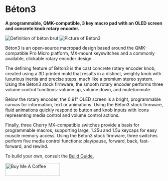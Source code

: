 # Béton3
**A programmable, QMK-compatible, 3 key macro pad with an OLED screen and concrete knob rotary encoder.**

![Definition of béton brut](https://adamlechowicz.github.io/assets/img/projects/proj-1/definition1.png)
![Picture of Béton3](https://adamlechowicz.github.io/assets/img/projects/proj-1/beton.jpeg)

Béton3 is an open-source macropad design based around the QMK-compatible Pro Micro platform, MX-mount keyswitches and a commonly available, clickable rotary encoder design.

The defining feature of Béton3 is the cast concrete rotary encoder knob, created using a 3D printed mold that results in a distinct, weighty knob with luxurious inertia and precise steps, much like a premium stereo system.  Using the Béton3 stock firmware, the smooth rotary encoder performs three volume control functions: volume up, volume down, and mute/unmute.

Below the rotary encoder, the 0.91" OLED screen is a bright, programmable canvas for information, text or animations.  Using the Béton3 stock firmware, fluid animations quickly respond to button and knob inputs with icons representing media control and volume control actions.

Finally, three Cherry MX-compatible switches provide a basis for programmable macros, supporting large, 1.25u and 1.5u keycaps for easy muscle memory access.  Using the Béton3 stock firmware, three switches perform five media control functions: play/pause, forward, back, fast-forward, and rewind.


To build your own, consult the [Build Guide.](https://github.com/adamlechowicz/Beton3/tree/master/Build%20Guide)


<a href="https://www.buymeacoffee.com/adamlechowicz" target="_blank"><img src="https://cdn.buymeacoffee.com/buttons/bmc-new-btn-logo.svg" alt="Buy Me A Coffee" height="41" width="174"></a>

